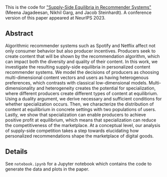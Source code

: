 This is the code for ["Supply-Side Equilibria in Recommender Systems"](https://arxiv.org/abs/2206.13489) (Meena Jagadeesan, Nikhil Garg, and Jacob Steinhardt). A conference version of this paper appeared at NeurIPS 2023.

## Abstract 
Algorithmic recommender systems such as Spotify and Netflix affect not only consumer behavior but also producer incentives. Producers seek to create content that will be shown by the recommendation algorithm, which can impact both the diversity and quality of their content. In this work, we investigate the resulting supply-side equilibria in personalized content recommender systems. We model the decisions of producers as choosing multi-dimensional content vectors and users as having heterogenous preferences, which contrasts with classical low-dimensional models. Multi-dimensionality and heterogeneity creates the potential for specialization, where different producers create different types of content at equilibrium. Using a duality argument, we derive necessary and sufficient conditions for whether specialization occurs. Then, we characterize the distribution of content at equilibrium in concrete settings with two populations of users. Lastly, we show that specialization can enable producers to achieve positive profit at equilibrium, which means that specialization can reduce the competitiveness of the marketplace. At a conceptual level, our analysis of supply-side competition takes a step towards elucidating how personalized recommendations shape the marketplace of digital goods.


## Details
See `notebook.ipynb` for a Jupyter notebook which contains the code to generate the data and plots in the paper. 